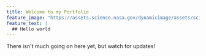 ```yaml
---
title: Welcome to my Portfolio
feature_image: "https://assets.science.nasa.gov/dynamicimage/assets/science/astro/universe/2023/09/swift_M31_mosaic_1600.webp"
feature_text: |
  ## Hello world
---
```


There isn't much going on here yet, but watch for updates!
